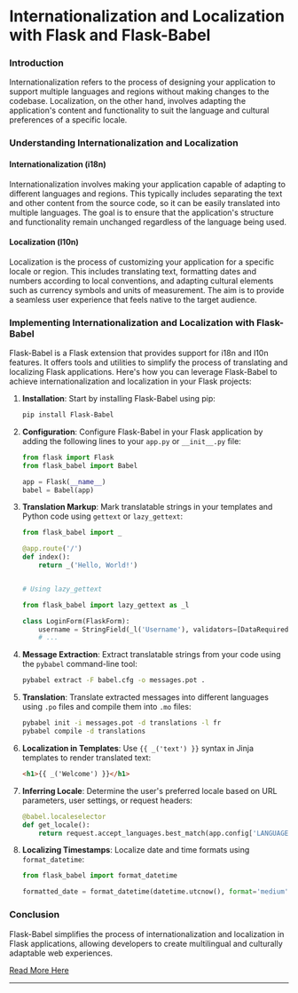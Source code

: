 # Internationalization and Localization with Flask and Flask-Babel

### Introduction

Internationalization refers to the process of designing your application to support multiple languages and regions without making changes to the codebase. Localization, on the other hand, involves adapting the application's content and functionality to suit the language and cultural preferences of a specific locale.

### Understanding Internationalization and Localization

#### Internationalization (i18n)

Internationalization involves making your application capable of adapting to different languages and regions. This typically includes separating the text and other content from the source code, so it can be easily translated into multiple languages. The goal is to ensure that the application's structure and functionality remain unchanged regardless of the language being used.

#### Localization (l10n)

Localization is the process of customizing your application for a specific locale or region. This includes translating text, formatting dates and numbers according to local conventions, and adapting cultural elements such as currency symbols and units of measurement. The aim is to provide a seamless user experience that feels native to the target audience.

### Implementing Internationalization and Localization with Flask-Babel

Flask-Babel is a Flask extension that provides support for i18n and l10n features. It offers tools and utilities to simplify the process of translating and localizing Flask applications. Here's how you can leverage Flask-Babel to achieve internationalization and localization in your Flask projects:

1. **Installation**: Start by installing Flask-Babel using pip:
    ```bash
    pip install Flask-Babel
    ```

2. **Configuration**: Configure Flask-Babel in your Flask application by adding the following lines to your `app.py` or `__init__.py` file:
    ```python
    from flask import Flask
    from flask_babel import Babel

    app = Flask(__name__)
    babel = Babel(app)
    ```

3. **Translation Markup**: Mark translatable strings in your templates and Python code using `gettext` or `lazy_gettext`:
    ```python
    from flask_babel import _
    
    @app.route('/')
    def index():
        return _('Hello, World!')

    
    # Using lazy_gettext
    
    from flask_babel import lazy_gettext as _l

    class LoginForm(FlaskForm):
        username = StringField(_l('Username'), validators=[DataRequired()])
        # ...
    ```

4. **Message Extraction**: Extract translatable strings from your code using the `pybabel` command-line tool:
    ```bash
    pybabel extract -F babel.cfg -o messages.pot .
    ```

5. **Translation**: Translate extracted messages into different languages using `.po` files and compile them into `.mo` files:
    ```bash
    pybabel init -i messages.pot -d translations -l fr
    pybabel compile -d translations
    ```

6. **Localization in Templates**: Use `{{ _('text') }}` syntax in Jinja templates to render translated text:
    ```html
    <h1>{{ _('Welcome') }}</h1>
    ```

7. **Inferring Locale**: Determine the user's preferred locale based on URL parameters, user settings, or request headers:
    ```python
    @babel.localeselector
    def get_locale():
        return request.accept_languages.best_match(app.config['LANGUAGES'])
    ```

8. **Localizing Timestamps**: Localize date and time formats using `format_datetime`:
    ```python
    from flask_babel import format_datetime
    
    formatted_date = format_datetime(datetime.utcnow(), format='medium')
    ```

### Conclusion

Flask-Babel simplifies the process of internationalization and localization in Flask applications, allowing developers to create multilingual and culturally adaptable web experiences. 

[Read More Here](https://blog.miguelgrinberg.com/post/the-flask-mega-tutorial-part-xiii-i18n-and-l10n)

---
